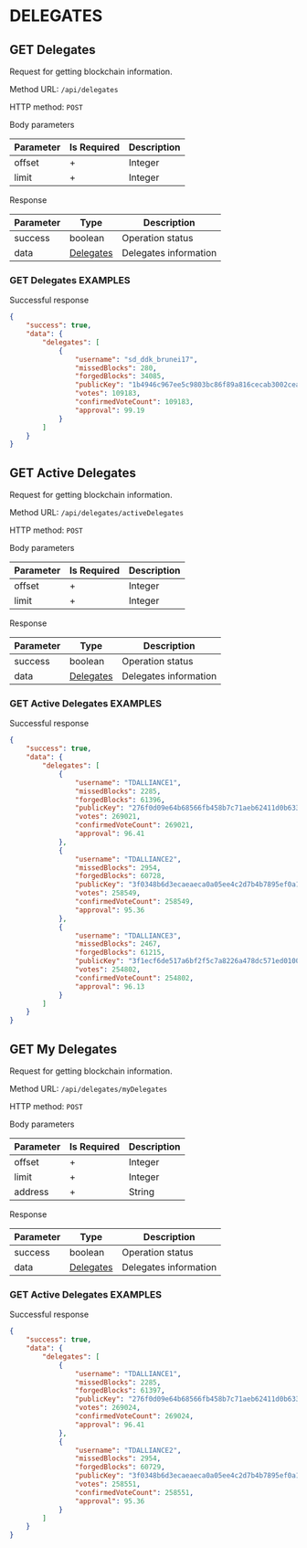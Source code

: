 # DELEGATES

## GET Delegates

Request for getting blockchain information.

Method URL: `/api/delegates`

HTTP method: `POST`

Body parameters

| Parameter | Is Required | Description             |
|-----------|-------------|-------------------------|
| offset    | +           | Integer                 |
| limit     | +           | Integer                 |

Response

| Parameter | Type                                            | Description                      |
|-----------|-------------------------------------------------|----------------------------------|
| success   | boolean                                         | Operation status                 |
| data      | [Delegates ](../models.md#delegate)             | Delegates information            |

### GET Delegates EXAMPLES

Successful response

```json
{
    "success": true,
    "data": {
        "delegates": [
            {
                "username": "sd_ddk_brunei17",
                "missedBlocks": 280,
                "forgedBlocks": 34085,
                "publicKey": "1b4946c967ee5c9803bc86f89a816cecab3002cea792634c1da01c6b51e717f0",
                "votes": 109183,
                "confirmedVoteCount": 109183,
                "approval": 99.19
            }
        ]
    }
}
```
## GET Active Delegates

Request for getting blockchain information.

Method URL: `/api/delegates/activeDelegates`

HTTP method: `POST`

Body parameters

| Parameter | Is Required | Description             |
|-----------|-------------|-------------------------|
| offset    | +           | Integer                 |
| limit     | +           | Integer                 |

Response

| Parameter | Type                                            | Description                      |
|-----------|-------------------------------------------------|----------------------------------|
| success   | boolean                                         | Operation status                 |
| data      | [Delegates ](../models.md#delegate)             | Delegates information            |

### GET Active Delegates EXAMPLES

Successful response

```json
{
    "success": true,
    "data": {
        "delegates": [
            {
                "username": "TDALLIANCE1",
                "missedBlocks": 2285,
                "forgedBlocks": 61396,
                "publicKey": "276f0d09e64b68566fb458b7c71aeb62411d0b633ad6c038e5a4a042ec588af9",
                "votes": 269021,
                "confirmedVoteCount": 269021,
                "approval": 96.41
            },
            {
                "username": "TDALLIANCE2",
                "missedBlocks": 2954,
                "forgedBlocks": 60728,
                "publicKey": "3f0348b6d3ecaeaeca0a05ee4c2d7b4b7895ef0a12d8023ba245b6b8022833e5",
                "votes": 258549,
                "confirmedVoteCount": 258549,
                "approval": 95.36
            },
            {
                "username": "TDALLIANCE3",
                "missedBlocks": 2467,
                "forgedBlocks": 61215,
                "publicKey": "3f1ecf6de517a6bf2f5c7a8226a478dc571ed0100d53ee104842f4d443e49806",
                "votes": 254802,
                "confirmedVoteCount": 254802,
                "approval": 96.13
            }
        ]
    }
}
```
## GET My Delegates

Request for getting blockchain information.

Method URL: `/api/delegates/myDelegates`

HTTP method: `POST`

Body parameters

| Parameter | Is Required | Description             |
|-----------|-------------|-------------------------|
| offset    | +           | Integer                 |
| limit     | +           | Integer                 |
| address   | +           | String                  |

Response

| Parameter | Type                                            | Description                      |
|-----------|-------------------------------------------------|----------------------------------|
| success   | boolean                                         | Operation status                 |
| data      | [Delegates ](../models.md#delegate)             | Delegates information            |

### GET Active Delegates EXAMPLES

Successful response

```json
{
    "success": true,
    "data": {
        "delegates": [
            {
                "username": "TDALLIANCE1",
                "missedBlocks": 2285,
                "forgedBlocks": 61397,
                "publicKey": "276f0d09e64b68566fb458b7c71aeb62411d0b633ad6c038e5a4a042ec588af9",
                "votes": 269024,
                "confirmedVoteCount": 269024,
                "approval": 96.41
            },
            {
                "username": "TDALLIANCE2",
                "missedBlocks": 2954,
                "forgedBlocks": 60729,
                "publicKey": "3f0348b6d3ecaeaeca0a05ee4c2d7b4b7895ef0a12d8023ba245b6b8022833e5",
                "votes": 258551,
                "confirmedVoteCount": 258551,
                "approval": 95.36
            }
        ]
    }
}
```